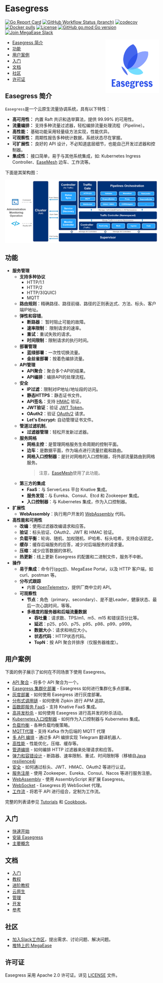 # Easegress   <!-- omit from toc -->

[![Go Report Card](https://goreportcard.com/badge/github.com/megaease/easegress)](https://goreportcard.com/report/github.com/megaease/easegress)
[![GitHub Workflow Status (branch)](https://img.shields.io/github/actions/workflow/status/megaease/easegress/test.yml?branch=main)](https://github.com/megaease/easegress/actions/workflows/test.yml)
[![codecov](https://codecov.io/gh/megaease/easegress/branch/main/graph/badge.svg?token=5Q80B98LPI)](https://codecov.io/gh/megaease/easegress)
[![Docker pulls](https://img.shields.io/docker/pulls/megaease/easegress.svg)](https://hub.docker.com/r/megaease/easegress)
[![License](https://img.shields.io/badge/License-Apache%202.0-blue.svg)](https://opensource.org/licenses/Apache-2.0)
[![GitHub go.mod Go version](https://img.shields.io/github/go-mod/go-version/megaease/easegress)](https://github.com/megaease/easegress/blob/main/go.mod)
[![Join MegaEase Slack](https://img.shields.io/badge/slack-megaease-brightgreen?logo=slack)](https://join.slack.com/t/openmegaease/shared_invite/zt-upo7v306-lYPHvVwKnvwlqR0Zl2vveA)

<a href="https://megaease.com/easegress">
    <img src="./doc/imgs/easegress.svg"
        alt="Easegress logo" title="Easegress" height="175" width="175" align="right"/>
</a>

- [Easegress 简介](#easegress-简介)
- [功能](#功能)
- [用户案例](#用户案例)
- [入门](#入门)
- [文档](#文档)
- [社区](#社区)
- [许可证](#许可证)

## Easegress 简介

`Easegress`是一个云原生流量协调系统，具有以下特性：

- **高可用性：** 内置 Raft 共识和选举算法，提供 99.99% 的可用性。
- **流量编排：** 支持多种流量过滤器，轻松编排流量处理流程（Pipeline）。
- **高性能：** 基础功能采用轻量级方法实现，性能优异。
- **可观察性：** 周期性报告多种统计数据，系统状态尽在掌握。
- **可扩展性：** 良好的 API 设计，不必知道底层细节，也能自己开发过滤器和控制器。
- **集成性：** 接口简单，易于与其他系统集成，如: Kubernetes Ingress Controller、[EaseMesh](https://github.com/megaease/easemesh) 边车、工作流等。

下面是其架构图：

![架构](./doc/imgs/architecture.png)

## 功能

- **服务管理**
  - **支持多种协议**
    - HTTP/1.1
    - HTTP/2
    - HTTP/3(QUIC)
    - MQTT
  - **路由规则**：精确路径、路径前缀、路径的正则表达式、方法、标头、客户端IP地址。
  - **弹性和容错**。
    - **断路器**： 暂时阻止可能的故障。
    - **速率限制**： 限制请求的速率。
    - **重试**：重试失败的请求。
    - **时间限制**：限制请求的执行时间。
  - **部署管理**
    - **蓝绿部署**：一次性切换流量。
    - **金丝雀部署**：按着色编排流量。
  - **API管理**
    - **API聚合**：聚合多个API的结果。
    - **API编排**：编排API的处理流程。
  - **安全**
    - **IP过滤**：限制对IP地址/地址段的访问。
    - **静态HTTPS**：静态证书文件。
    - **API签名**：支持 [HMAC](https://en.wikipedia.org/wiki/HMAC) 验证。
    - **JWT验证**：验证 [JWT Token](https://jwt.io/)。
    - **OAuth2**：验证 [OAuth/2](https://datatracker.ietf.org/doc/html/rfc6749) 请求。
    - **Let's Encrypt:** 自动管理证书文件。
  - **管道过滤机制**。
    - **过滤器管理**：轻松开发新过滤器。
  - **服务网格**
    - **网格主控**：是管理网格服务生命周期的控制平面。
    - **边车**：是数据平面，作为端点进行流量拦截和路由。
    - **网格入口控制器**：是针对网格的入口控制器，将外部流量路由到网格服务。
        > 注意，[EaseMesh](https://github.com/megaease/easemesh)使用了此功能。
  - **第三方的集成**
    - **FaaS**：与 ServerLess 平台 Knative 集成。
    - **服务发现**：与 Eureka、Consul、Etcd 和 Zookeeper 集成。
    - **入口控制器**：与 Kubernetes 集成，作为入口控制器。
- **扩展性**
  - **WebAssembly**：执行用户开发的 [WebAssembly](https://webassembly.org/) 代码。
- **高性能和可用性**
  - **改编**：使用过滤器改编请求和应答。
  - **验证**：标头验证、OAuth2、JWT 和 HMAC 验证。
  - **负载平衡**：轮询、随机、加权随机、IP哈希、标头哈希，支持会话锁定。
  - **缓存**：缓存后端服务的应答，减少对后端服务的请求量。
  - **压缩**：减少应答数据的体积。
  - **热更新**：线上更新 Easegress 的配置和二进制文件，服务不中断。
- **操作**
  - **易于集成**：命令行([egctl](docs/02.Tutorials/2.1.egctl-Usage.md))、MegaEase Portal，以及 HTTP 客户端，如 curl、postman 等。
  - **分布式跟踪**
    - 内置 [OpenTelemetry](https://opentelemetry.io/)，提供厂商中立的 API。
  - **可观察性**
    - **节点**：角色（primary、secondary）、是不是Leader，健康状态、最后一次心跳时间，等等。
    - **多维度的服务器和后端流量数据**
      - **吞吐量**：请求数、TPS/m1、m5、m15 和错误百分比等。
      - **延迟**：p25、p50、p75、p95、p98、p99、p999。
      - **数据大小**：请求和响应大小。
      - **状态代码**：HTTP状态代码。
      - **TopN**：按 API 聚合并排序（仅服务器维度）。

## 用户案例

下面的例子展示了如何在不同场景下使用 Easegress。

- [API 聚合](docs/02.Tutorials/2.3.Pipeline-Explained.md#api-aggregation) - 将多个 API 聚合为一个。
- [Easegress 集群化部署](docs/05.Administration/5.1.Config-and-Cluster-Deployment.md) - Easegress 如何进行集群化多点部署。
- [灰度部署](docs/03.Advanced-Cookbook/3.04.Canary-Release.md) - 如何使用 Easegress 进行灰度部署。
- [分布式调用链](docs/03.Advanced-Cookbook/3.05.Distributed-Tracing.md) - 如何使用 Zipkin 进行 APM 追踪。
- [函数即服务 FaaS](docs/03.Advanced-Cookbook/3.09.FaaS.md) - 支持 Knative FaaS 集成。
- [高并发秒杀](docs/03.Advanced-Cookbook/3.09.FaaS.md) - 如何使用 Easegress 进行高并发的秒杀活动。
- [Kubernetes入口控制器](docs/04.Cloud-Native/4.1.Kubernetes-Ingress-Controller.md) - 如何作为入口控制器与 Kubernetes 集成。
- [负载均衡](docs/02.Tutorials/2.3.Pipeline-Explained.md#load-balancer) - 各种负载均衡策略。
- [MQTT代理](docs/03.Advanced-Cookbook/3.01.MQTT-Proxy.md) - 支持 Kafka 作为后端的 MQTT 代理
- [多 API 编排](docs/03.Advanced-Cookbook/3.03.Multiple-API-Orchestration.md) - 通过多 API 编排实现 Telegram 翻译机器人.
- [高性能](docs/03.Advanced-Cookbook/3.11.Performance.md) - 性能优化，压缩、缓存等。
- [管道编排](docs/02.Tutorials/2.3.Pipeline-Explained.md) - 如何编排 HTTP 过滤器来处理请求和应答。
- [弹力和容错设计](docs/02.Tutorials/2.4.Resilience.md) - 断路器、速率限制、重试、时间限制等（移植自[Java resilience4j](https://github.com/resilience4j/resilience4j)
- [安全](docs/02.Tutorials/2.5.HTTPS-Lets-Encrypt.md#security-verify-credential) - 如何通过标头、JWT、HMAC、OAuth2 等进行认证。
- [服务注册](docs/03.Advanced-Cookbook/3.06.Service-Registry.md) - 使用 Zookeeper、Eureka、Consul、Nacos 等进行服务注册。
- [WebAssembly](docs/03.Advanced-Cookbook/3.07.WasmHost.md) - 使用 AssemblyScript 来扩展 Easegress。
- [WebSocket](docs/02.Tutorials/2.6.Websocket.md) - Easegress 的 WebSocket 代理。
- [工作流](docs/03.Advanced-Cookbook/3.10.Workflow.md) - 将若干 API 进行组合，定制为工作流。


完整的列表请参见 [Tutorials](docs/02.Tutorials/README.md) 和 [Cookbook](docs/03.Advanced-Cookbook/README.md)。

## 入门

- [快速开始](docs/01.Getting-Started/1.1.Quick-Start.md)
- [安装 Easegress](docs/01.Getting-Started/1.2.Install.md)
- [主要概念](docs/01.Getting-Started/1.3.Concepts.md)

## 文档

- [入门](docs/01.Getting-Started/README.md)
- [教程](docs/02.Tutorials/README.md)
- [进阶教程](docs/03.Advanced-Cookbook/README.md)
- [云原生](docs/04.Cloud-Native/README.md)
- [管理](docs/05.Administration/README.md)
- [开发](docs/06.Development-for-Easegress/README.md)
- [参考](docs/07.Reference/README.md)

## 社区

- [加入Slack工作区](https://join.slack.com/t/openmegaease/shared_invite/zt-upo7v306-lYPHvVwKnvwlqR0Zl2vveA)，提出需求、讨论问题、解决问题。
- [推特上的 MegaEase](https://twitter.com/megaease)

## 许可证

Easegress 采用 Apache 2.0 许可证。详见 [LICENSE](./LICENSE) 文件。

